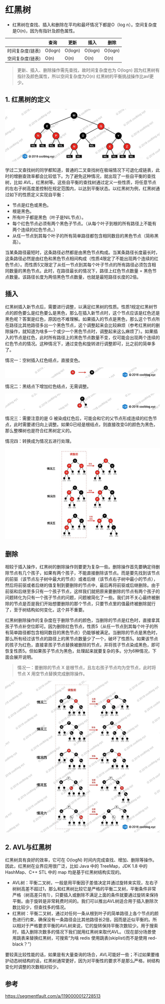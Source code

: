 ﻿# 红黑树

* 红黑树在查找、插入和删除在平均和最坏情况下都是O（log n）。空间复杂度是O(n)，因为有指针及颜色属性。

|                  | 查询    | 更新    | 插入    | 删除    |
| --------------   | ------  | ------  | ------  | ------  |
| 时间复杂度(链表) | O(logn) | O(logn) | O(logn) | O(logn) |
| 空间复杂度(链表) | O(n)    | O(n)    | O(n)    | O(n)    |

> 更新、插入、删除操作需先查找，故时间复杂度也为 O(logn)
> 因为红黑树有指针及颜色属性，所以空间复杂度为O(n)
> 红黑树的平衡挑战操作比avl更少。

## 1. 红黑树的定义 ##

![](https://raw.githubusercontent.com/yixy4app/images/picgo/202209121743564.jpeg)

学过二叉查找树的同学都知道，普通的二叉查找树在极端情况下可退化成链表，此时的增删查效率都会比较低下。为了避免这种情况，就出现了一些自平衡的查找树，比如 AVL，红黑树等。这些自平衡的查找树通过定义一些性质，将任意节点的左右子树高度差控制在规定范围内，以达到平衡状态。以红黑树为例，红黑树通过如下的性质定义实现自平衡：

* 节点是红色或黑色。
* 根是黑色。
* 所有叶子都是黑色（叶子是NIL节点）。
* 每个红色节点必须有两个黑色子节点。（从每个叶子到根的所有路径上不能有两个连续的红色节点。）
* 从任一节点到其每个叶子的所有简单路径都包含相同数目的黑色节点（简称黑高）。

当某条路径最短时，这条路径必然都是由黑色节点构成。当某条路径长度最长时，这条路径必然是由红色和黑色节点相间构成（性质4限定了不能出现两个连续的红色节点）。而性质5又限定了从任一节点到其每个叶子节点的所有路径必须包含相同数量的黑色节点。此时，在路径最长的情况下，路径上红色节点数量 = 黑色节点数量。该路径长度为两倍黑色节点数量，也就是最短路径长度的2倍。

## 插入 ##

红黑树插入新节点后，需要进行调整，以满足红黑树的性质。性质1规定红黑树节点的颜色要么是红色要么是黑色，那么在插入新节点时，这个节点应该是红色还是黑色呢？答案是红色，原因也不难理解。如果插入的节点是黑色，那么这个节点所在路径比其他路径多出一个黑色节点，这个调整起来会比较麻烦（参考红黑树的删除操作，就知道为啥多一个或少一个黑色节点时，调整起来这么麻烦了）。如果插入的节点是红色，此时所有路径上的黑色节点数量不变，仅可能会出现两个连续的红色节点的情况。这种情况下，通过变色和旋转进行调整即可，比之前的简单多了。

情况一：空树插入红色结点，直接变色。

![](https://raw.githubusercontent.com/yixy4app/images/picgo/202209121744486.jpeg)

情况二：黑结点下增加红色结点，无需调整。

![](https://raw.githubusercontent.com/yixy4app/images/picgo/202209121744868.jpeg)

情况三：需要注意的是 G 被染成红色后，可能会和它的父节点形成连续的红色节点，此时需要递归向上调整。如果G已经是根结点，则直接改变G的颜色为黑色，那么整棵树也是符合红黑树定义的。

情况四：转换成为情况五进行处理。

![](https://raw.githubusercontent.com/yixy4app/images/picgo/202209121745974.jpeg)

## 删除 ##

相较于插入操作，红黑树的删除操作则要更为复杂一些。删除操作首先要确定待删除节点有几个孩子，如果有两个孩子，不能直接删除该节点。而是要先找到该节点的前驱（该节点左子树中最大的节点）或者后继（该节点右子树中最小的节点），然后将前驱或者后继的值复制到要删除的节点中，最后再将前驱或后继删除。由于前驱和后继至多只有一个孩子节点，这样我们就把原来要删除的节点有两个孩子的问题转化为只有一个孩子节点的问题，问题被简化了一些。我们并不关心最终被删除的节点是否是我们开始想要删除的那个节点，只要节点里的值最终被删除就行了，至于树结构如何变化，这个并不重要。

红黑树删除操作的复杂度在于删除节点的颜色，当删除的节点是红色时，直接拿其孩子节点补空位即可。因为删除红色节点，性质5（从任一节点到其每个叶子的所有简单路径都包含相同数目的黑色节点）仍能够被满足。当删除的节点是黑色时，那么所有经过该节点的路径上的黑节点数量少了一个，破坏了性质5。如果该节点的孩子为红色，直接拿孩子节点替换被删除的节点，并将孩子节点染成黑色，即可恢复性质5。但如果孩子节点为黑色，处理起来就要复杂的多。分为6种情况，下面会展开说明。

> 情况一：要删除的节点 X 是根节点，且左右孩子节点均为空节点，此时将节点 X 用空节点替换完成删除操作。

![](https://raw.githubusercontent.com/yixy4app/images/picgo/202209121745194.jpeg)

## 2. AVL与红黑树 ##

红黑树具有良好的效率，它可在 O(logN) 时间内完成查找、增加、删除等操作。因此，红黑树在业界应用很广泛，比如 Java 中的 TreeMap，JDK 1.8 中的 HashMap、C++ STL 中的 map 均是基于红黑树结构实现的。

* AVL树：平衡二叉树，一般是用平衡因子差值决定并通过旋转来实现，左右子树树高差不超过1，那么和红黑树比较它是严格的平衡二叉树，平衡条件非常严格（树高差只有1），只要插入或删除不满足上面的条件就要通过旋转来保持平衡。由于旋转是非常耗费时间的。我们可以推出AVL树适合用于插入删除次数比较少，但查找多的情况。
* 红黑树：平衡二叉树，通过对任何一条从根到叶子的简单路径上各个节点的颜色进行约束，确保没有一条路径会比其他路径长2倍，因而是近似平衡的。所以相对于严格要求平衡的AVL树来说，它的旋转保持平衡次数较少。用于搜索时，插入删除次数多的情况下我们就用红黑树来取代AVL。（现在部分场景使用跳表来替换红黑树，可搜索“为啥 redis 使用跳表(skiplist)而不是使用 red-black？”）

要较真比较性能的话，如果是有大量查询的场合，AVL可能好一些；不过如果要维护动态树结构的话，红黑树通常更好，因为对平衡性的要求不是那么严格，树结构变化时调整的次数相对较少。

## 参考 ##

https://segmentfault.com/a/1190000012728513
